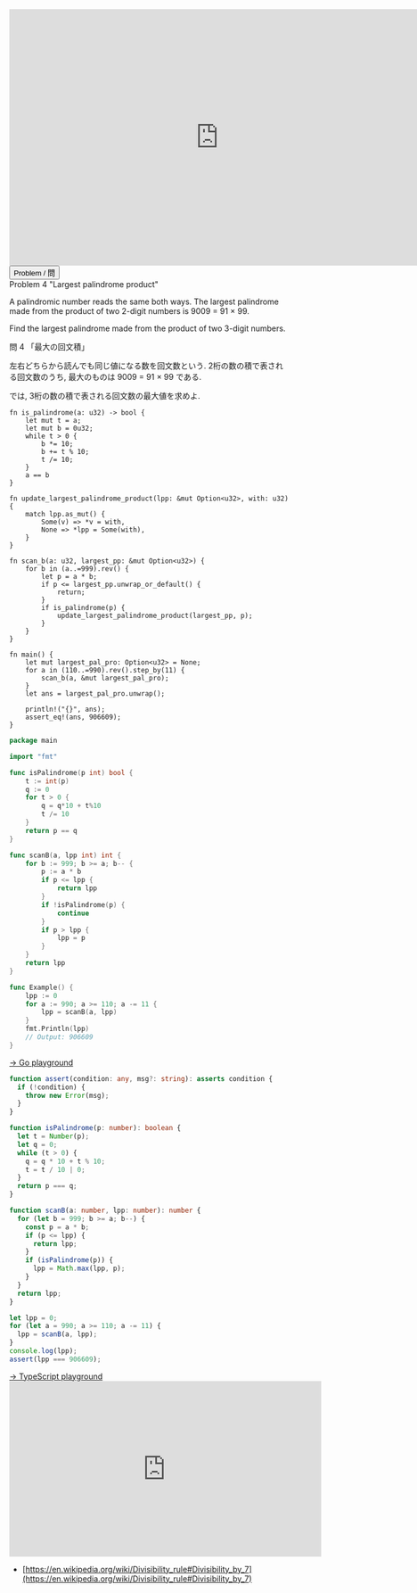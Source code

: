<html><iframe src="https://docs.google.com/presentation/d/e/2PACX-1vTTJxJFxMM7KkbNVNMuhPlLG4EJdhHkaJKgibWTKEeKjuzUlvoNJ-qDBOC9qDxd9FbIS4y-Zf76P5F8/embed?start=false&loop=false&delayms=60000" frameborder="0" width="750" height="460" allowfullscreen="true" mozallowfullscreen="true" webkitallowfullscreen="true"></iframe></html>

<html>
<button class="accordion" onclick="toggle('the-accordion');">Problem / 問</button>
<div id="the-accordion" class="panel w3-hide">
Problem 4 "Largest palindrome product"
<p>A palindromic number reads the same both ways. The largest palindrome made from the product of two 2-digit numbers is 9009 = 91 × 99.</p>
<p>Find the largest palindrome made from the product of two 3-digit numbers.</p>

問 4 「最大の回文積」

左右どちらから読んでも同じ値になる数を回文数という. 2桁の数の積で表される回文数のうち, 最大のものは 9009 = 91 × 99 である.

では, 3桁の数の積で表される回文数の最大値を求めよ.
</div>
</html>

```rust,editable
fn is_palindrome(a: u32) -> bool {
    let mut t = a;
    let mut b = 0u32;
    while t > 0 {
        b *= 10;
        b += t % 10;
        t /= 10;
    }
    a == b
}

fn update_largest_palindrome_product(lpp: &mut Option<u32>, with: u32) {
    match lpp.as_mut() {
        Some(v) => *v = with,
        None => *lpp = Some(with),
    }
}

fn scan_b(a: u32, largest_pp: &mut Option<u32>) {
    for b in (a..=999).rev() {
        let p = a * b;
        if p <= largest_pp.unwrap_or_default() {
            return;
        }
        if is_palindrome(p) {
            update_largest_palindrome_product(largest_pp, p);
        }
    }
}

fn main() {
    let mut largest_pal_pro: Option<u32> = None;
    for a in (110..=990).rev().step_by(11) {
        scan_b(a, &mut largest_pal_pro);
    }
    let ans = largest_pal_pro.unwrap();

    println!("{}", ans);
    assert_eq!(ans, 906609);
}
```
```go
package main

import "fmt"

func isPalindrome(p int) bool {
	t := int(p)
	q := 0
	for t > 0 {
		q = q*10 + t%10
		t /= 10
	}
	return p == q
}

func scanB(a, lpp int) int {
	for b := 999; b >= a; b-- {
		p := a * b
		if p <= lpp {
			return lpp
		}
		if !isPalindrome(p) {
			continue
		}
		if p > lpp {
			lpp = p
		}
	}
	return lpp
}

func Example() {
	lpp := 0
	for a := 990; a >= 110; a -= 11 {
		lpp = scanB(a, lpp)
	}
	fmt.Println(lpp)
	// Output: 906609
}
```
<html><a href="https://play.golang.org/p/bl0R8vySsV3" target="_blank" rel="noopener noreferrer">→ Go playground</a></html>

```typescript
function assert(condition: any, msg?: string): asserts condition {
  if (!condition) {
    throw new Error(msg);
  }
}

function isPalindrome(p: number): boolean {
  let t = Number(p);
  let q = 0;
  while (t > 0) {
    q = q * 10 + t % 10;
    t = t / 10 | 0;
  }
  return p === q;
}

function scanB(a: number, lpp: number): number {
  for (let b = 999; b >= a; b--) {
    const p = a * b;
    if (p <= lpp) {
      return lpp;
    }
    if (isPalindrome(p)) {
      lpp = Math.max(lpp, p);
    }
  }
  return lpp;
}

let lpp = 0;
for (let a = 990; a >= 110; a -= 11) {
  lpp = scanB(a, lpp);
}
console.log(lpp);
assert(lpp === 906609);
```
<html><a href="https://www.typescriptlang.org/play?#code/GYVwdgxgLglg9mABAQwM6oKYCcoAoIIAmMsCAXCmAJ4A0iAtqgOYD8FqUWMYTAlBWkw5UiAmGKkkAbwBQiRDGCJcAQjET4YXolnz5UABZY4Ad0RgMZgKJZjWXIz4BuOYgC+MjzNCRJC1AAKyAA23ITG9Bi4AA4UYCD0AEbY-IiJcHDBGMjSrllQiAUAvIgAcgnJ9tG8LvL5iACOiCUADLWIJgYwWcoFAHyILdq6ek0lTQBUiACMLYgA1IWIAKQzba76zUsA9GuIAD6D7R7yWBhQIFhI0c1F4y5ePtCaiKgQOQBCuMhxFdh0wWisXMfywqXiSWwOlcwDgWGU9USWwAnKinGlEH0Ssh0YkALR44YbUQIDiIG7YxBTRLteSKZQ3AA8JUB1Whej0ZwuV0QrNp7mJ9NwMECITCESi1SJHLqQK2AFlkIYAHT0ZAAD1wrLo1X5JwFp3OlyQfM8Mhk9VZW3WsPhWvOKBRyLajqxM1m6OQiDxJWm02lvLlJTen2+AKBNTNYlQmQwyuCcCYWojLkE2DwVruJWdADYcy1kZGgA" target="_blank" rel="noopener noreferrer">→ TypeScript playground</a></html>

<html><center><iframe width="560" height="315" src="https://www.youtube.com/embed/fo6reQIO8VE" title="YouTube video player" frameborder="0" allow="accelerometer; autoplay; clipboard-write; encrypted-media; gyroscope; picture-in-picture" allowfullscreen></iframe></center></html>

- [https://en.wikipedia.org/wiki/Divisibility_rule#Divisibility_by_7](https://en.wikipedia.org/wiki/Divisibility_rule#Divisibility_by_7)
